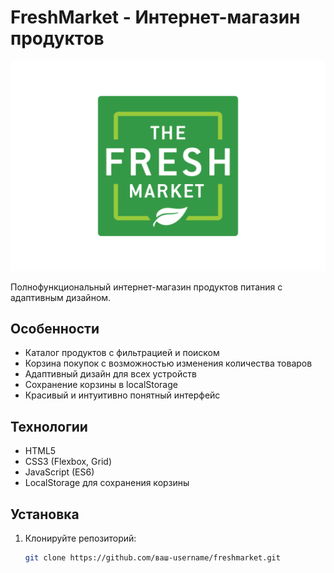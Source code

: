 # FreshMarket - Интернет-магазин продуктов

![FreshMarket Logo](images/logo.png)

Полнофункциональный интернет-магазин продуктов питания с адаптивным дизайном.

## Особенности

- Каталог продуктов с фильтрацией и поиском
- Корзина покупок с возможностью изменения количества товаров
- Адаптивный дизайн для всех устройств
- Сохранение корзины в localStorage
- Красивый и интуитивно понятный интерфейс

## Технологии

- HTML5
- CSS3 (Flexbox, Grid)
- JavaScript (ES6)
- LocalStorage для сохранения корзины

## Установка

1. Клонируйте репозиторий:
   ```bash
   git clone https://github.com/ваш-username/freshmarket.git
